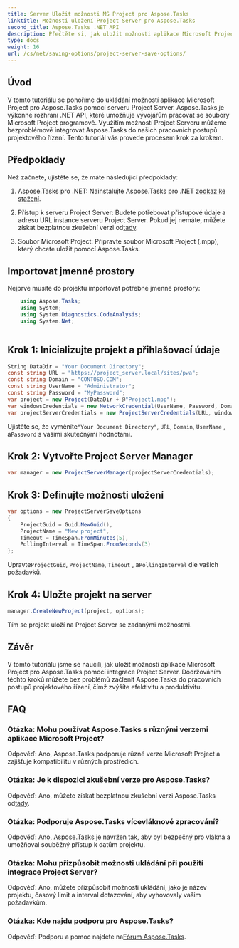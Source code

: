 ```yaml
---
title: Server Uložit možnosti MS Project pro Aspose.Tasks
linktitle: Možnosti uložení Project Server pro Aspose.Tasks
second_title: Aspose.Tasks .NET API
description: Přečtěte si, jak uložit možnosti aplikace Microsoft Project pro Aspose.Tasks pomocí integrace Project Server. Vylepšete své pracovní postupy projektového řízení.
type: docs
weight: 16
url: /cs/net/saving-options/project-server-save-options/
---
```

## Úvod
V tomto tutoriálu se ponoříme do ukládání možností aplikace Microsoft Project pro Aspose.Tasks pomocí serveru Project Server. Aspose.Tasks je výkonné rozhraní .NET API, které umožňuje vývojářům pracovat se soubory Microsoft Project programově. Využitím možností Project Serveru můžeme bezproblémově integrovat Aspose.Tasks do našich pracovních postupů projektového řízení. Tento tutoriál vás provede procesem krok za krokem.
## Předpoklady
Než začnete, ujistěte se, že máte následující předpoklady:
1.  Aspose.Tasks pro .NET: Nainstalujte Aspose.Tasks pro .NET z[odkaz ke stažení](https://releases.aspose.com/tasks/net/).
   
2. Přístup k serveru Project Server: Budete potřebovat přístupové údaje a adresu URL instance serveru Project Server. Pokud jej nemáte, můžete získat bezplatnou zkušební verzi od[tady](https://releases.aspose.com/).
3. Soubor Microsoft Project: Připravte soubor Microsoft Project (.mpp), který chcete uložit pomocí Aspose.Tasks.

## Importovat jmenné prostory
Nejprve musíte do projektu importovat potřebné jmenné prostory:
```csharp
    using Aspose.Tasks;
    using System;
    using System.Diagnostics.CodeAnalysis;
    using System.Net;
    
```
## Krok 1: Inicializujte projekt a přihlašovací údaje
```csharp
String DataDir = "Your Document Directory";
const string URL = "https://project_server.local/sites/pwa";
const string Domain = "CONTOSO.COM";
const string UserName = "Administrator";
const string Password = "MyPassword";
var project = new Project(DataDir + @"Project1.mpp");
var windowsCredentials = new NetworkCredential(UserName, Password, Domain);
var projectServerCredentials = new ProjectServerCredentials(URL, windowsCredentials);
```
 Ujistěte se, že vyměníte`"Your Document Directory"`, `URL`, `Domain`, `UserName` , a`Password` s vašimi skutečnými hodnotami.
## Krok 2: Vytvořte Project Server Manager
```csharp
var manager = new ProjectServerManager(projectServerCredentials);
```
## Krok 3: Definujte možnosti uložení
```csharp
var options = new ProjectServerSaveOptions
{
    ProjectGuid = Guid.NewGuid(),
    ProjectName = "New project",
    Timeout = TimeSpan.FromMinutes(5),
    PollingInterval = TimeSpan.FromSeconds(3)
};
```
 Upravte`ProjectGuid`, `ProjectName`, `Timeout` , a`PollingInterval` dle vašich požadavků.
## Krok 4: Uložte projekt na server
```csharp
manager.CreateNewProject(project, options);
```
Tím se projekt uloží na Project Server se zadanými možnostmi.

## Závěr
V tomto tutoriálu jsme se naučili, jak uložit možnosti aplikace Microsoft Project pro Aspose.Tasks pomocí integrace Project Server. Dodržováním těchto kroků můžete bez problémů začlenit Aspose.Tasks do pracovních postupů projektového řízení, čímž zvýšíte efektivitu a produktivitu.
## FAQ
### Otázka: Mohu používat Aspose.Tasks s různými verzemi aplikace Microsoft Project?
Odpověď: Ano, Aspose.Tasks podporuje různé verze Microsoft Project a zajišťuje kompatibilitu v různých prostředích.
### Otázka: Je k dispozici zkušební verze pro Aspose.Tasks?
 Odpověď: Ano, můžete získat bezplatnou zkušební verzi Aspose.Tasks od[tady](https://releases.aspose.com/).
### Otázka: Podporuje Aspose.Tasks vícevláknové zpracování?
Odpověď: Ano, Aspose.Tasks je navržen tak, aby byl bezpečný pro vlákna a umožňoval souběžný přístup k datům projektu.
### Otázka: Mohu přizpůsobit možnosti ukládání při použití integrace Project Server?
Odpověď: Ano, můžete přizpůsobit možnosti ukládání, jako je název projektu, časový limit a interval dotazování, aby vyhovovaly vašim požadavkům.
### Otázka: Kde najdu podporu pro Aspose.Tasks?
 Odpověď: Podporu a pomoc najdete na[Fórum Aspose.Tasks](https://forum.aspose.com/c/tasks/15).